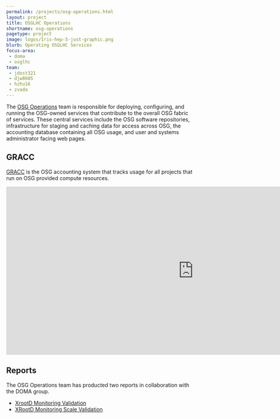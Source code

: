 ```yaml
---
permalink: /projects/osg-operations.html
layout: project
title: OSGLHC Operations
shortname: osg-operations
pagetype: project
image: logos/Iris-hep-5-just-graphic.png
blurb: Operating OSGLHC Services
focus-area:
 - doma
 - osglhc
team:
 - jdost321
 - djw8605
 - hzhu16
 - zvada
---
```


The [OSG Operations](https://opensciencegrid.org/operations/) team is responsible for deploying, configuring, and running the OSG-owned services that contribute to the overall OSG fabric of services. These central services include the OSG software repositories, infrastructure for staging and caching data for access across OSG, the accounting database containing all OSG usage, and user and systems administrator facing web pages.

## GRACC

[GRACC](https://gracc.opensciencegrid.org) is the OSG accounting system that tracks usage for all projects that run on OSG provided compute resources.

<iframe src="https://gracc.opensciencegrid.org/d-solo/000000074/gracc-home?orgId=1&from=1136073600000&to=now&panelId=15" width="1000" height="450" frameborder="0"></iframe>

## Reports

The OSG Operations team has producted two reports in collaboration with the DOMA group.

- [XrootD Monitoring Validation](https://doi.org/10.5281/zenodo.3981359)
- [XRootD Monitoring Scale Validation](https://doi.org/10.5281/zenodo.4688624)


